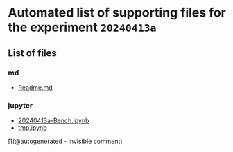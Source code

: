 # Automated list of supporting files for the __experiment `20240413a`__

## List of files

### md

* [Readme.md](/pic0/data/20240413a/Readme.md)


### jupyter

* [20240413a-Bench.ipynb](/pic0/data/20240413a/20240413a-Bench.ipynb)
* [tmp.ipynb](/tmp.ipynb)


[](@autogenerated - invisible comment)